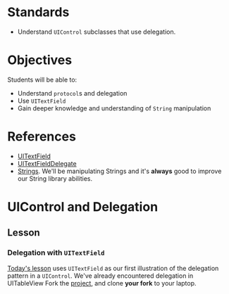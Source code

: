 # Standards

* Understand ```UIControl``` subclasses that use delegation.

# Objectives

Students will be able to:

* Understand ```protocol```s and delegation
* Use ```UITextField```
* Gain deeper knowledge and understanding of ```String``` manipulation

# References

* [UITextField](https://developer.apple.com/reference/uikit/uitextfield)
* [UITextFieldDelegate](https://developer.apple.com/reference/uikit/uitextfielddelegate)
* [Strings](http://useyourloaf.com/blog/swift-string-cheat-sheet/). We'll be manipulating
Strings and it's **always** good to improve our String library abilities.

# UIControl and Delegation

## Lesson

### Delegation with ```UITextField```

[Today's lesson](https://github.com/C4Q/AC3.2-TextFields-1) uses ```UITextField``` as our first 
illustration of the  delegation pattern in a ```UIControl```. We've already encountered delegation 
in UITableView Fork the [project](https://github.com/C4Q/AC3.2-TextFields-1), and clone 
**your fork** to your laptop.

